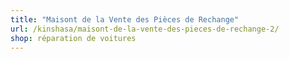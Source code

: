 ```yaml
---
title: "Maisont de la Vente des Pièces de Rechange"
url: /kinshasa/maisont-de-la-vente-des-pieces-de-rechange-2/
shop: réparation de voitures
---
```

